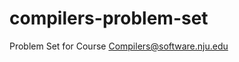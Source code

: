# compilers-problem-set

Problem Set for Course [Compilers@software.nju.edu](https://github.com/orgs/courses-at-nju-by-hfwei/teams/compilers-course-at-nju-software/repositories)